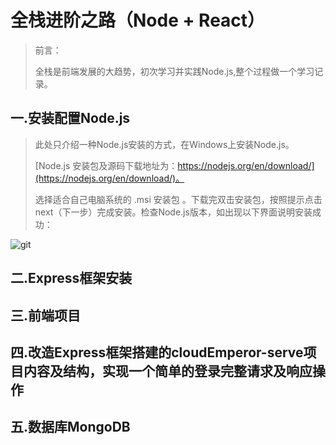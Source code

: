 # 全栈进阶之路（Node + React）

>前言：
>
>全栈是前端发展的大趋势，初次学习并实践Node.js,整个过程做一个学习记录。

## 一.安装配置Node.js

>此处只介绍一种Node.js安装的方式，在Windows上安装Node.js。
>
>[Node.js 安装包及源码下载地址为：https://nodejs.org/en/download/](https://nodejs.org/en/download/)。 
>
>选择适合自己电脑系统的 .msi 安装包 。下载完双击安装包，按照提示点击 next（下一步）完成安装。检查Node.js版本，如出现以下界面说明安装成功：

![git](https://user-gold-cdn.xitu.io/2020/3/23/171054645f704579?w=426&h=101&f=png&s=5519)


## 二.Express框架安装

## 三.前端项目

## 四.改造Express框架搭建的cloudEmperor-serve项目内容及结构，实现一个简单的登录完整请求及响应操作

## 五.数据库MongoDB
